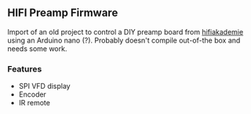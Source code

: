 ## HIFI Preamp Firmware

Import of an old project to control a DIY preamp board from [hifiakademie](http://hifiakademie.de/) using an Arduino nano (?). Probably doesn't compile out-of-the box and needs some work.

### Features

- SPI VFD display
- Encoder
- IR remote